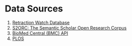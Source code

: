 # Data Sources

1. [Retraction Watch Database](https://gitlab.com/crossref/retraction-watch-data)
2. [S2ORC: The Semantic Scholar Open Research Corpus](https://github.com/allenai/s2orc)
3. [BioMed Central (BMC) API](https://www.biomedcentral.com/getpublished/indexing-archiving-and-access-to-data)
4. [PLOS](https://plos.org/text-and-data-mining/)